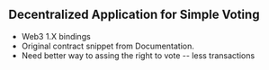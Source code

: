 ## Decentralized Application for Simple Voting

- Web3 1.X bindings
- Original contract snippet from Documentation.
- Need better way to assing the right to vote -- less transactions
